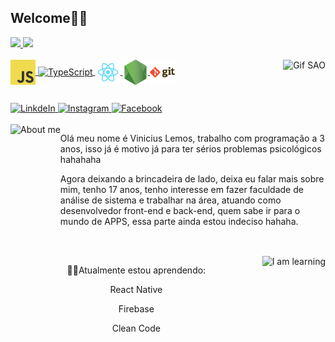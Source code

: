 ## Welcome🐱‍👤

<div>
  <a href="https://github.com/viniciusll">
  <img height="200em" src="https://github-readme-stats.vercel.app/api?username=viniciusll&show_icons=true&theme=midnight-purple&include_all_commits=true&count_private=true" />
  <img height="200em" src="https://github-readme-stats.vercel.app/api/top-langs/?username=viniciusll&layout=compact&langs_count=16&theme=midnight-purple" />
</div>
  
<div style="display: inline_block"><br>
  <img align="center" height="40" alt="Javascript" src="https://raw.githubusercontent.com/github/explore/80688e429a7d4ef2fca1e82350fe8e3517d3494d/topics/javascript/javascript.png">
  <img align="center" height="40" alt="TypeScript" src="https://miro.medium.com/max/816/1*mn6bOs7s6Qbao15PMNRyOA.png">
  <img align="center" height="40" alt="Reactjs" src="https://raw.githubusercontent.com/github/explore/80688e429a7d4ef2fca1e82350fe8e3517d3494d/topics/react/react.png">
  <img align="center" height="40" alt="Node" src="https://raw.githubusercontent.com/github/explore/80688e429a7d4ef2fca1e82350fe8e3517d3494d/topics/nodejs/nodejs.png">
  <img align="center" height="40" alt="Git" src="https://raw.githubusercontent.com/github/explore/80688e429a7d4ef2fca1e82350fe8e3517d3494d/topics/git/git.png">
  <img align="right" height="100" alt="Gif SAO" src="https://media.tenor.com/images/25825a62402a7b8e96a38ce9bbd58c11/tenor.gif">
</div>
  
  ##
  
<div>
  <a href="https://www.linkedin.com/in/vinicius-lemos-0401381a0/" target="_blank">
    <img target="_blank" alt="LinkdeIn" height="20" src="https://img.shields.io/badge/LinkedIn-0077B5?style=for-the-badge&logo=linkedin&logoColor=white" />
  </a>
  <a href="https://www.instagram.com/viniciuslemosmartins/">
    <img alt="Instagram" height="20" src="https://img.shields.io/badge/Instagram-E4405F?style=for-the-badge&logo=instagram&logoColor=white" />
  </a>
  <a href="https://www.facebook.com/profile.php?id=100003654447438">
    <img alt="Facebook" height="20" src="https://img.shields.io/badge/Facebook-1877F2?style=for-the-badge&logo=facebook&logoColor=white" />
  </a>
</div>

<div style="display: inline_block"><br>
  <img align="left" alt="About me" height="200" src="https://i2.wp.com/rubberchickengames.com/wp-content/uploads/2015/04/jim-carrey-bruce-almighty.gif?ssl=1" />
  <p>Olá meu nome é Vinicius Lemos, trabalho com programação a 3 anos, isso já é motivo já para ter sérios problemas psicológicos hahahaha</p>
  <p>
    Agora deixando a brincadeira de lado, deixa eu falar mais sobre mim, tenho 17 anos, tenho interesse em fazer faculdade de análise de sistema e trabalhar na área, atuando         como desenvolvedor front-end e back-end, quem sabe ir para o mundo de APPS, essa parte ainda estou indeciso hahaha.
  </p>
</div>
  
##
  
<div style="display: inline_block"><br>
  <img align="right" alt="I am learning" height="180" src="https://programathor.com.br/blog/wp-content/uploads/2018/05/fast-typing.gif" />
  <p align="center">🐱‍🏍Atualmente estou aprendendo:</p>
  <p align="center">React Native</p>
  <p align="center">Firebase</p>
  <p align="center">Clean Code</p>
</div>
  
  ##

